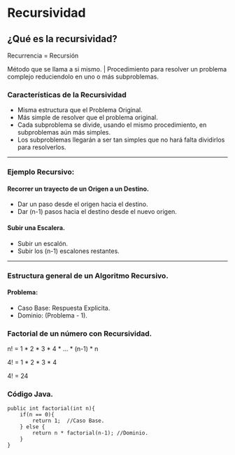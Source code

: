 # Recursividad

## ¿Qué es la recursividad?

Recurrencia = Recursión

Método que se llama a si mismo. |
Procedimiento para resolver un problema complejo reduciendolo en uno o más subproblemas.

### Características de la Recursividad

- Misma estructura que el Problema Original.
- Más simple de resolver que el problema original.
- Cada subproblema se divide, usando el mismo procedimiento, en subproblemas aún más simples.
- Los subproblemas llegarán a ser tan simples que no hará falta dividirlos para resolverlos.

---

### Ejemplo Recursivo:

#### Recorrer un trayecto de un Origen a un Destino.

- Dar un paso desde el origen hacia el destino.
- Dar (n-1) pasos hacia el destino desde el nuevo origen.

#### Subir una Escalera.

- Subir un escalón.
- Subir los (n-1) escalones restantes.

---

### Estructura general de un Algoritmo Recursivo.

#### Problema:

- Caso Base: Respuesta Explicita.
- Dominio: (Problema - 1).

### Factorial de un número con Recursividad.

n! = 1 * 2 * 3 * 4 * ... * (n-1) * n

4! = 1 * 2 * 3 * 4

4! = 24

### Código Java.

    public int factorial(int n){
        if(n == 0){
            return 1;  //Caso Base.
        } else {
            return n * factorial(n-1); //Dominio.
        }
    }
